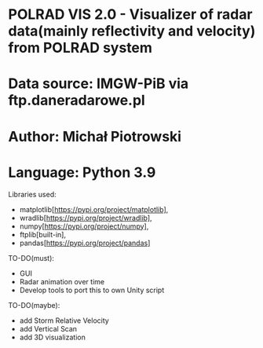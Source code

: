 # POLRAD VIS 2.0 - Visualizer of radar data(mainly reflectivity and velocity) from POLRAD system

# Data source: IMGW-PiB via ftp.daneradarowe.pl  
# Author: Michał Piotrowski  
# Language: Python 3.9  

Libraries used: 
  - matplotlib[https://pypi.org/project/matplotlib], 
  - wradlib[https://pypi.org/project/wradlib], 
  - numpy[https://pypi.org/project/numpy], 
  - ftplib[built-in],
  - pandas[https://pypi.org/project/pandas]
  
TO-DO(must):
  - GUI
  - Radar animation over time
  - Develop tools to port this to own Unity script
 
TO-DO(maybe):
  - add Storm Relative Velocity
  - add Vertical Scan 
  - add 3D visualization
